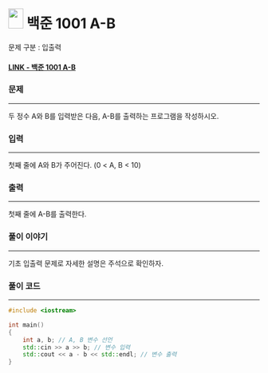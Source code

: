 
# <img src="https://d2gd6pc034wcta.cloudfront.net/tier/1.svg" width="30" height="40"> 백준 1001 A-B

문제 구분 : 입출력
#### [LINK - 백준 1001 A-B](https://www.acmicpc.net/problem/1001)

### 문제
<hr>
두 정수 A와 B를 입력받은 다음, A-B를 출력하는 프로그램을 작성하시오.

### 입력
<hr>
첫째 줄에 A와 B가 주어진다. (0 < A, B < 10)


### 출력
<hr>
첫째 줄에 A-B를 출력한다.

### 풀이 이야기
<hr>
기초 입출력 문제로 자세한 설명은 주석으로 확인하자.

### 풀이 코드
<hr>

``` c++
#include <iostream>

int main()
{
    int a, b; // A, B 변수 선언
    std::cin >> a >> b; // 변수 입력
    std::cout << a - b << std::endl; // 변수 출력
}
```
